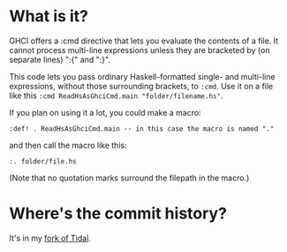 # What is it?

GHCI offers a :cmd directive that lets you evaluate the contents of a file. It cannot process multi-line expressions unless they are bracketed by (on separate lines) ":{" and ":}".

This code lets you pass ordinary Haskell-formatted single- and multi-line expressions, without those surrounding brackets, to `:cmd`. Use it on a file like this `:cmd ReadHsAsGhciCmd.main "folder/filename.hs"`.

If you plan on using it a lot, you could make a macro:
```
:def! . ReadHsAsGhciCmd.main -- in this case the macro is named "."
```
and then call the macro like this:
```
:. folder/file.hs
```
(Note that no quotation marks surround the filepath in the macro.)


# Where's the commit history?

It's in my [fork of Tidal](https://github.com/JeffreyBenjaminBrown/Tidal/commit/fa99bbb86ff05ed494fd5bb15f1f26b7e27dbcb9).
